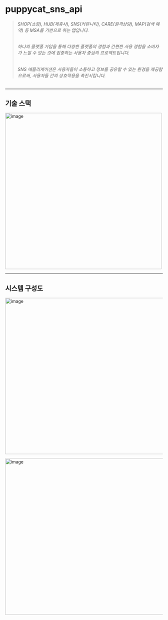 # puppycat_sns_api

><h6>SHOP(쇼핑), HUB(제휴사), SNS(커뮤니티), CARE(원격상담), MAP(검색 예약) 등 MSA를 기반으로 하는 앱입니다.</h6>
><h6>하나의 플랫폼 가입을 통해 다양한 플랫폼의 경험과 간편한 사용 경험을 소비자가 느낄 수 있는 것에 집중하는 사용자 중심의 프로젝트입니다.</h6>
><h6>SNS 애플리케이션은 사용자들이 소통하고 정보를 공유할 수 있는 환경을 제공함으로써, 사용자들 간의 상호작용을 촉진시킵니다.</h6>

****
## 기술 스택
<img width="500" height="500" alt="image" src="https://github.com/odong2/puppycat_sns_api/assets/95892601/ec8ecab5-6590-4790-8e72-b4fcbc8c4e58">

****
## 시스템 구성도

<p><img width="700" height="500" alt="image" src="https://github.com/odong2/puppycat_sns_api/assets/95892601/9c0805b5-b05c-4b00-8ed4-daf19d817a34"></p>
<p><img width="700" height="500" alt="image" src="https://github.com/odong2/puppycat_sns_api/assets/95892601/99bd66ba-d761-41df-a7b1-cb981e960cae"></p>
